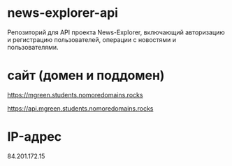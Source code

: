 # news-explorer-api

Репозиторий для API проекта News-Explorer, включающий авторизацию и регистрацию пользователей, операции с новостями и пользователями.  


# сайт (домен и поддомен)
https://mgreen.students.nomoredomains.rocks

https://api.mgreen.students.nomoredomains.rocks

# IP-адрес

84.201.172.15
